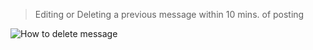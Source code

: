 > Editing or Deleting a previous message within 10 mins. of posting

![How to delete message](http://i.imgur.com/gDivlLJ.gif)
